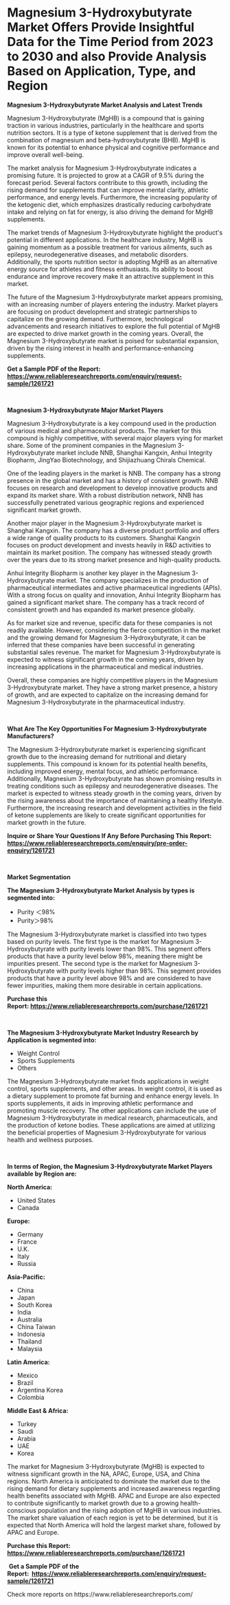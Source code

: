 <p><h1>Magnesium 3-Hydroxybutyrate Market Offers Provide Insightful Data for the Time Period from 2023 to 2030 and also Provide Analysis Based on Application, Type, and Region</h1></p><p><strong>Magnesium 3-Hydroxybutyrate Market Analysis and Latest Trends</strong></p>
<p><p>Magnesium 3-Hydroxybutyrate (MgHB) is a compound that is gaining traction in various industries, particularly in the healthcare and sports nutrition sectors. It is a type of ketone supplement that is derived from the combination of magnesium and beta-hydroxybutyrate (BHB). MgHB is known for its potential to enhance physical and cognitive performance and improve overall well-being.</p><p>The market analysis for Magnesium 3-Hydroxybutyrate indicates a promising future. It is projected to grow at a CAGR of 9.5% during the forecast period. Several factors contribute to this growth, including the rising demand for supplements that can improve mental clarity, athletic performance, and energy levels. Furthermore, the increasing popularity of the ketogenic diet, which emphasizes drastically reducing carbohydrate intake and relying on fat for energy, is also driving the demand for MgHB supplements.</p><p>The market trends of Magnesium 3-Hydroxybutyrate highlight the product's potential in different applications. In the healthcare industry, MgHB is gaining momentum as a possible treatment for various ailments, such as epilepsy, neurodegenerative diseases, and metabolic disorders. Additionally, the sports nutrition sector is adopting MgHB as an alternative energy source for athletes and fitness enthusiasts. Its ability to boost endurance and improve recovery make it an attractive supplement in this market.</p><p>The future of the Magnesium 3-Hydroxybutyrate market appears promising, with an increasing number of players entering the industry. Market players are focusing on product development and strategic partnerships to capitalize on the growing demand. Furthermore, technological advancements and research initiatives to explore the full potential of MgHB are expected to drive market growth in the coming years. Overall, the Magnesium 3-Hydroxybutyrate market is poised for substantial expansion, driven by the rising interest in health and performance-enhancing supplements.</p></p>
<p><strong>Get a Sample PDF of the Report:&nbsp; <a href="https://www.reliableresearchreports.com/enquiry/request-sample/1261721">https://www.reliableresearchreports.com/enquiry/request-sample/1261721</a></strong></p>
<p>&nbsp;</p>
<p><strong>Magnesium 3-Hydroxybutyrate Major Market Players</strong></p>
<p><p>Magnesium 3-Hydroxybutyrate is a key compound used in the production of various medical and pharmaceutical products. The market for this compound is highly competitive, with several major players vying for market share. Some of the prominent companies in the Magnesium 3-Hydroxybutyrate market include NNB, Shanghai Kangxin, Anhui Integrity Biopharm, JingYao Biotechnology, and Shijiazhuang Chirals Chemical.</p><p>One of the leading players in the market is NNB. The company has a strong presence in the global market and has a history of consistent growth. NNB focuses on research and development to develop innovative products and expand its market share. With a robust distribution network, NNB has successfully penetrated various geographic regions and experienced significant market growth.</p><p>Another major player in the Magnesium 3-Hydroxybutyrate market is Shanghai Kangxin. The company has a diverse product portfolio and offers a wide range of quality products to its customers. Shanghai Kangxin focuses on product development and invests heavily in R&D activities to maintain its market position. The company has witnessed steady growth over the years due to its strong market presence and high-quality products.</p><p>Anhui Integrity Biopharm is another key player in the Magnesium 3-Hydroxybutyrate market. The company specializes in the production of pharmaceutical intermediates and active pharmaceutical ingredients (APIs). With a strong focus on quality and innovation, Anhui Integrity Biopharm has gained a significant market share. The company has a track record of consistent growth and has expanded its market presence globally.</p><p>As for market size and revenue, specific data for these companies is not readily available. However, considering the fierce competition in the market and the growing demand for Magnesium 3-Hydroxybutyrate, it can be inferred that these companies have been successful in generating substantial sales revenue. The market for Magnesium 3-Hydroxybutyrate is expected to witness significant growth in the coming years, driven by increasing applications in the pharmaceutical and medical industries.</p><p>Overall, these companies are highly competitive players in the Magnesium 3-Hydroxybutyrate market. They have a strong market presence, a history of growth, and are expected to capitalize on the increasing demand for Magnesium 3-Hydroxybutyrate in the pharmaceutical industry.</p></p>
<p>&nbsp;</p>
<p><strong>What Are The Key Opportunities For Magnesium 3-Hydroxybutyrate Manufacturers?</strong></p>
<p><p>The Magnesium 3-Hydroxybutyrate market is experiencing significant growth due to the increasing demand for nutritional and dietary supplements. This compound is known for its potential health benefits, including improved energy, mental focus, and athletic performance. Additionally, Magnesium 3-Hydroxybutyrate has shown promising results in treating conditions such as epilepsy and neurodegenerative diseases. The market is expected to witness steady growth in the coming years, driven by the rising awareness about the importance of maintaining a healthy lifestyle. Furthermore, the increasing research and development activities in the field of ketone supplements are likely to create significant opportunities for market growth in the future.</p></p>
<p><strong>Inquire or Share Your Questions If Any Before Purchasing This Report: <a href="https://www.reliableresearchreports.com/enquiry/pre-order-enquiry/1261721">https://www.reliableresearchreports.com/enquiry/pre-order-enquiry/1261721</a></strong></p>
<p>&nbsp;</p>
<p><strong>Market Segmentation</strong></p>
<p><strong>The Magnesium 3-Hydroxybutyrate Market Analysis by types is segmented into:</strong></p>
<p><ul><li>Purity ＜98%</li><li>Purity＞98%</li></ul></p>
<p><p>The Magnesium 3-Hydroxybutyrate market is classified into two types based on purity levels. The first type is the market for Magnesium 3-Hydroxybutyrate with purity levels lower than 98%. This segment offers products that have a purity level below 98%, meaning there might be impurities present. The second type is the market for Magnesium 3-Hydroxybutyrate with purity levels higher than 98%. This segment provides products that have a purity level above 98% and are considered to have fewer impurities, making them more desirable in certain applications.</p></p>
<p><strong>Purchase this Report:&nbsp;<a href="https://www.reliableresearchreports.com/purchase/1261721">https://www.reliableresearchreports.com/purchase/1261721</a></strong></p>
<p>&nbsp;</p>
<p><strong>The Magnesium 3-Hydroxybutyrate Market Industry Research by Application is segmented into:</strong></p>
<p><ul><li>Weight Control</li><li>Sports Supplements</li><li>Others</li></ul></p>
<p><p>The Magnesium 3-Hydroxybutyrate market finds applications in weight control, sports supplements, and other areas. In weight control, it is used as a dietary supplement to promote fat burning and enhance energy levels. In sports supplements, it aids in improving athletic performance and promoting muscle recovery. The other applications can include the use of Magnesium 3-Hydroxybutyrate in medical research, pharmaceuticals, and the production of ketone bodies. These applications are aimed at utilizing the beneficial properties of Magnesium 3-Hydroxybutyrate for various health and wellness purposes.</p></p>
<p>&nbsp;</p>
<p><strong>In terms of Region, the Magnesium 3-Hydroxybutyrate Market Players available by Region are:</strong></p>
<p>
    <p> <strong> North America: </strong>
        <ul>
            <li>United States</li>
            <li>Canada</li>
        </ul>
        </p> 
    <p> <strong> Europe: </strong>
        <ul>
            <li>Germany</li>
            <li>France</li>
            <li>U.K.</li>
            <li>Italy</li>
            <li>Russia</li>
        </ul>
        </p> 
    <p> <strong> Asia-Pacific: </strong>
        <ul>
            <li>China</li>
            <li>Japan</li>
            <li>South Korea</li>
            <li>India</li>
            <li>Australia</li>
            <li>China Taiwan</li>
            <li>Indonesia</li>
            <li>Thailand</li>
            <li>Malaysia</li>
        </ul>
        </p> 
    <p> <strong> Latin America: </strong>
        <ul>
            <li>Mexico</li>
            <li>Brazil</li>
            <li>Argentina Korea</li>
            <li>Colombia</li>
        </ul>
        </p> 
    <p> <strong> Middle East & Africa: </strong>
        <ul>
            <li>Turkey</li>
            <li>Saudi</li>
            <li>Arabia</li>
            <li>UAE</li>
            <li>Korea</li>
        </ul>
    </p>
    </p>
<p><p>The market for Magnesium 3-Hydroxybutyrate (MgHB) is expected to witness significant growth in the NA, APAC, Europe, USA, and China regions. North America is anticipated to dominate the market due to the rising demand for dietary supplements and increased awareness regarding health benefits associated with MgHB. APAC and Europe are also expected to contribute significantly to market growth due to a growing health-conscious population and the rising adoption of MgHB in various industries. The market share valuation of each region is yet to be determined, but it is expected that North America will hold the largest market share, followed by APAC and Europe.</p></p>
<p><strong>Purchase this Report: <a href="https://www.reliableresearchreports.com/purchase/1261721">https://www.reliableresearchreports.com/purchase/1261721</a></strong></p>
<p>&nbsp;<strong>Get a Sample PDF of the Report:&nbsp;&nbsp;<a href="https://www.reliableresearchreports.com/enquiry/request-sample/1261721">https://www.reliableresearchreports.com/enquiry/request-sample/1261721</a></strong></p>
<p><strong></strong></p>
<p>Check more reports on https://www.reliableresearchreports.com/</p>